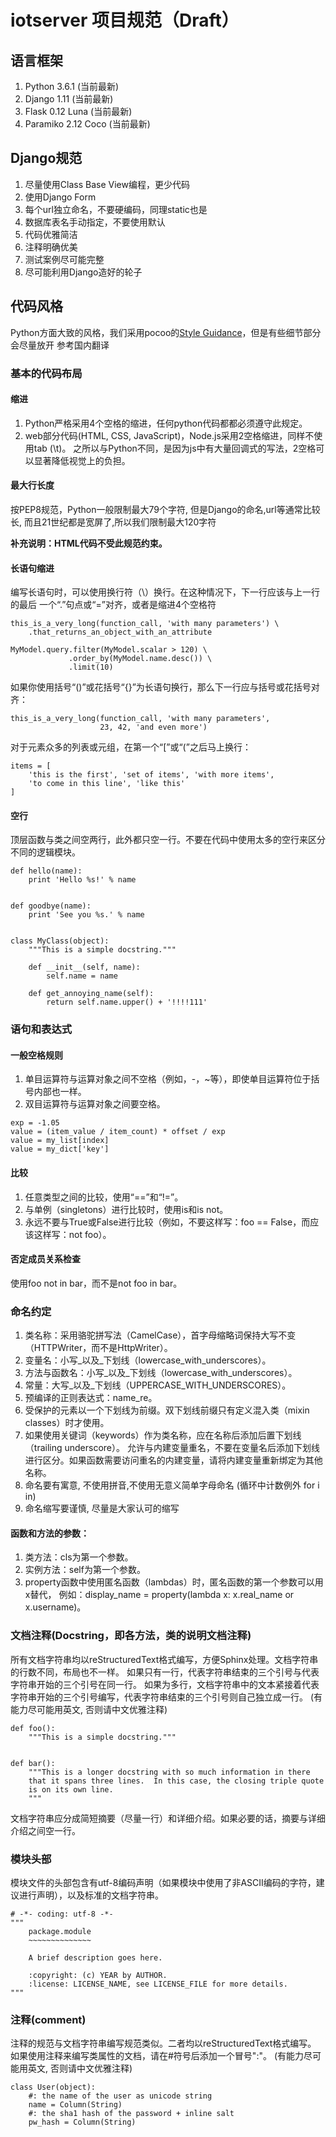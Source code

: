 # iotserver 项目规范（Draft）

## 语言框架
1. Python 3.6.1 (当前最新)
2. Django 1.11 (当前最新)
3. Flask 0.12 Luna (当前最新)
4. Paramiko 2.12 Coco (当前最新)

## Django规范
1. 尽量使用Class Base View编程，更少代码
2. 使用Django Form
3. 每个url独立命名，不要硬编码，同理static也是
4. 数据库表名手动指定，不要使用默认
5. 代码优雅简洁
6. 注释明确优美
7. 测试案例尽可能完整
8. 尽可能利用Django造好的轮子


## 代码风格

Python方面大致的风格，我们采用pocoo的[Style Guidance](http://www.pocoo.org/internal/styleguide/)，但是有些细节部分会尽量放开
参考国内翻译

### 基本的代码布局

#### 缩进

1. Python严格采用4个空格的缩进，任何python代码都都必须遵守此规定。
2. web部分代码(HTML, CSS, JavaScript)，Node.js采用2空格缩进，同样不使用tab (\t)。
之所以与Python不同，是因为js中有大量回调式的写法，2空格可以显著降低视觉上的负担。

#### 最大行长度

按PEP8规范，Python一般限制最大79个字符, 但是Django的命名,url等通常比较长,
而且21世纪都是宽屏了,所以我们限制最大120字符

**补充说明：HTML代码不受此规范约束。**

#### 长语句缩进

编写长语句时，可以使用换行符（\）换行。在这种情况下，下一行应该与上一行的最后
一个“.”句点或“=”对齐，或者是缩进4个空格符

```
this_is_a_very_long(function_call, 'with many parameters') \
    .that_returns_an_object_with_an_attribute

MyModel.query.filter(MyModel.scalar > 120) \
             .order_by(MyModel.name.desc()) \
             .limit(10)
```

如果你使用括号“()”或花括号“{}”为长语句换行，那么下一行应与括号或花括号对齐：
```
this_is_a_very_long(function_call, 'with many parameters',
                    23, 42, 'and even more')
```

对于元素众多的列表或元组，在第一个“[”或“(”之后马上换行：

```
items = [
    'this is the first', 'set of items', 'with more items',
    'to come in this line', 'like this'
]
```

#### 空行

顶层函数与类之间空两行，此外都只空一行。不要在代码中使用太多的空行来区分不同的逻辑模块。

```
def hello(name):
    print 'Hello %s!' % name


def goodbye(name):
    print 'See you %s.' % name


class MyClass(object):
    """This is a simple docstring."""

    def __init__(self, name):
        self.name = name

    def get_annoying_name(self):
        return self.name.upper() + '!!!!111'
```


### 语句和表达式

#### 一般空格规则

1. 单目运算符与运算对象之间不空格（例如，-，~等），即使单目运算符位于括号内部也一样。
2. 双目运算符与运算对象之间要空格。

```
exp = -1.05
value = (item_value / item_count) * offset / exp
value = my_list[index]
value = my_dict['key']
```

#### 比较

1. 任意类型之间的比较，使用“==”和“!=”。
2. 与单例（singletons）进行比较时，使用is和is not。
3. 永远不要与True或False进行比较（例如，不要这样写：foo == False，而应该这样写：not foo）。

#### 否定成员关系检查

使用foo not in bar，而不是not foo in bar。


### 命名约定

1. 类名称：采用骆驼拼写法（CamelCase），首字母缩略词保持大写不变（HTTPWriter，而不是HttpWriter）。
2. 变量名：小写_以及_下划线（lowercase_with_underscores）。
3. 方法与函数名：小写_以及_下划线（lowercase_with_underscores）。
4. 常量：大写_以及_下划线（UPPERCASE_WITH_UNDERSCORES）。
5. 预编译的正则表达式：name_re。
6. 受保护的元素以一个下划线为前缀。双下划线前缀只有定义混入类（mixin classes）时才使用。
7. 如果使用关键词（keywords）作为类名称，应在名称后添加后置下划线（trailing underscore）。
允许与内建变量重名，不要在变量名后添加下划线进行区分。如果函数需要访问重名的内建变量，请将内建变量重新绑定为其他名称。
8. 命名要有寓意, 不使用拼音,不使用无意义简单字母命名 (循环中计数例外 for i in)
9. 命名缩写要谨慎, 尽量是大家认可的缩写


#### 函数和方法的参数：

1. 类方法：cls为第一个参数。
2. 实例方法：self为第一个参数。
3. property函数中使用匿名函数（lambdas）时，匿名函数的第一个参数可以用x替代，
例如：display_name = property(lambda x: x.real_name or x.username)。



### 文档注释(Docstring，即各方法，类的说明文档注释)

所有文档字符串均以reStructuredText格式编写，方便Sphinx处理。文档字符串的行数不同，布局也不一样。
如果只有一行，代表字符串结束的三个引号与代表字符串开始的三个引号在同一行。
如果为多行，文档字符串中的文本紧接着代表字符串开始的三个引号编写，代表字符串结束的三个引号则自己独立成一行。
(有能力尽可能用英文, 否则请中文优雅注释)


```
def foo():
    """This is a simple docstring."""


def bar():
    """This is a longer docstring with so much information in there
    that it spans three lines.  In this case, the closing triple quote
    is on its own line.
    """
```

文档字符串应分成简短摘要（尽量一行）和详细介绍。如果必要的话，摘要与详细介绍之间空一行。

### 模块头部

模块文件的头部包含有utf-8编码声明（如果模块中使用了非ASCII编码的字符，建议进行声明），以及标准的文档字符串。

```
# -*- coding: utf-8 -*-
"""
    package.module
    ~~~~~~~~~~~~~~

    A brief description goes here.

    :copyright: (c) YEAR by AUTHOR.
    :license: LICENSE_NAME, see LICENSE_FILE for more details.
"""
```


### 注释(comment)

注释的规范与文档字符串编写规范类似。二者均以reStructuredText格式编写。
如果使用注释来编写类属性的文档，请在#符号后添加一个冒号":"。
(有能力尽可能用英文, 否则请中文优雅注释)

```
class User(object):
    #: the name of the user as unicode string
    name = Column(String)
    #: the sha1 hash of the password + inline salt
    pw_hash = Column(String)
```

